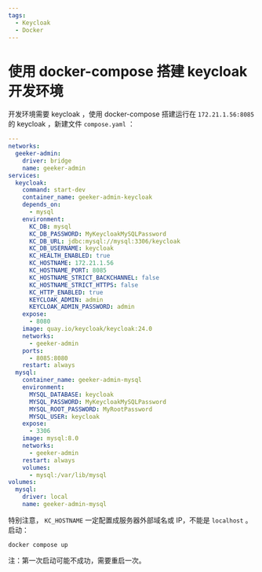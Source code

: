 ```yaml
---
tags:
  - Keycloak
  - Docker
---
```


# 使用 docker-compose 搭建 keycloak 开发环境

开发环境需要 keycloak ，使用 docker-compose 搭建运行在 `172.21.1.56:8085` 的 keycloak ，新建文件 `compose.yaml` ：

```yaml
---
networks:
  geeker-admin:
    driver: bridge
    name: geeker-admin
services:
  keycloak:
    command: start-dev
    container_name: geeker-admin-keycloak
    depends_on:
      - mysql
    environment:
      KC_DB: mysql
      KC_DB_PASSWORD: MyKeycloakMySQLPassword
      KC_DB_URL: jdbc:mysql://mysql:3306/keycloak
      KC_DB_USERNAME: keycloak
      KC_HEALTH_ENABLED: true
      KC_HOSTNAME: 172.21.1.56
      KC_HOSTNAME_PORT: 8085
      KC_HOSTNAME_STRICT_BACKCHANNEL: false
      KC_HOSTNAME_STRICT_HTTPS: false
      KC_HTTP_ENABLED: true
      KEYCLOAK_ADMIN: admin
      KEYCLOAK_ADMIN_PASSWORD: admin
    expose:
      - 8080
    image: quay.io/keycloak/keycloak:24.0
    networks:
      - geeker-admin
    ports:
      - 8085:8080
    restart: always
  mysql:
    container_name: geeker-admin-mysql
    environment:
      MYSQL_DATABASE: keycloak
      MYSQL_PASSWORD: MyKeycloakMySQLPassword
      MYSQL_ROOT_PASSWORD: MyRootPassword
      MYSQL_USER: keycloak
    expose:
      - 3306
    image: mysql:8.0
    networks:
      - geeker-admin
    restart: always
    volumes:
      - mysql:/var/lib/mysql
volumes:
  mysql:
    driver: local
    name: geeker-admin-mysql
```

特别注意， `KC_HOSTNAME` 一定配置成服务器外部域名或 IP，不能是 `localhost` 。启动：

```
docker compose up
```

注：第一次启动可能不成功，需要重启一次。
